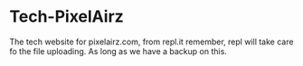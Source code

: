 # Tech-PixelAirz
The tech website for pixelairz.com, from repl.it remember, repl will take care fo the file uploading. As long as we have a backup on this.

